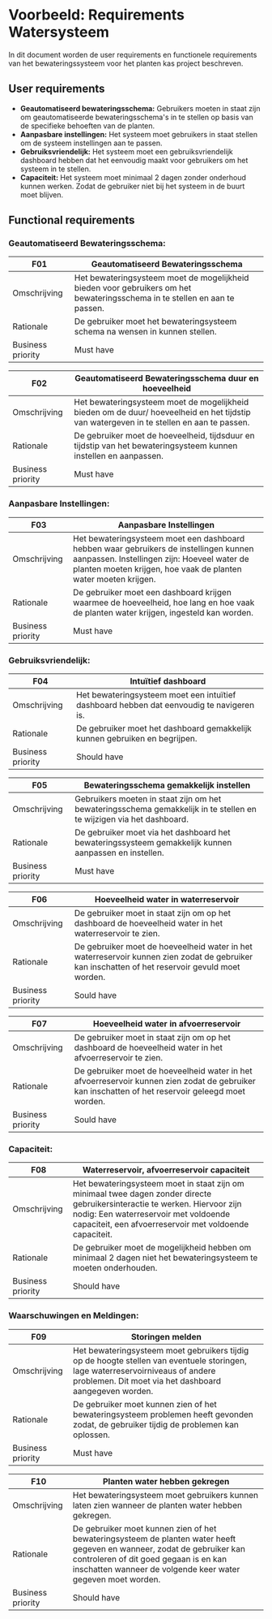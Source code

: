 # Voorbeeld: Requirements Watersysteem

In dit document worden de user requirements en functionele requirements van het bewateringssysteem voor het planten kas project beschreven.

## User requirements

- **Geautomatiseerd bewateringsschema:** Gebruikers moeten in staat zijn om geautomatiseerde bewateringsschema's in te stellen op basis van de specifieke behoeften van de planten.
- **Aanpasbare instellingen:** Het systeem moet gebruikers in staat stellen om de systeem instellingen aan te passen.
- **Gebruiksvriendelijk:** Het systeem moet een gebruiksvriendelijk dashboard hebben dat het eenvoudig maakt voor gebruikers om het systeem in te stellen.
- **Capaciteit:** Het systeem moet minimaal 2 dagen zonder onderhoud kunnen werken. Zodat de gebruiker niet bij het systeem in de buurt moet blijven.

## Functional requirements
### **Geautomatiseerd Bewateringsschema:**
F01 | Geautomatiseerd Bewateringsschema
--- | ---
Omschrijving | Het bewateringsysteem moet de mogelijkheid bieden voor gebruikers om het bewateringsschema in te stellen en aan te passen.
Rationale | De gebruiker moet het bewateringsysteem schema na wensen in kunnen stellen. 
Business priority | Must have

F02 | Geautomatiseerd Bewateringsschema duur en hoeveelheid
--- | ---
Omschrijving | Het bewateringsysteem moet de mogelijkheid bieden om de duur/ hoeveelheid en het tijdstip van watergeven in te stellen en aan te passen.
Rationale | De gebruiker moet de hoeveelheid, tijdsduur en tijdstip van het bewateringsysteem kunnen instellen en aanpassen.
Business priority | Must have

### **Aanpasbare Instellingen:** 
F03 | Aanpasbare Instellingen
--- | ---
Omschrijving | Het bewateringsysteem moet een dashboard hebben waar gebruikers de instellingen kunnen aanpassen. Instellingen zijn: Hoeveel water de planten moeten krijgen, hoe vaak de planten water moeten krijgen.
Rationale | De gebruiker moet een dashboard krijgen waarmee de hoeveelheid, hoe lang en hoe vaak de planten water krijgen, ingesteld kan worden.
Business priority | Must have

### **Gebruiksvriendelijk:**
F04 | Intuïtief dashboard
--- | ---
Omschrijving | Het bewateringsysteem moet een intuïtief dashboard hebben dat eenvoudig te navigeren is.
Rationale | De gebruiker moet het dashboard gemakkelijk kunnen gebruiken en begrijpen.
Business priority | Should have

F05 | Bewateringsschema gemakkelijk instellen
--- | ---
Omschrijving | Gebruikers moeten in staat zijn om het bewateringsschema gemakkelijk in te stellen en te wijzigen via het dashboard.
Rationale | De gebruiker moet via het dashboard het bewateringssysteem gemakkelijk kunnen aanpassen en instellen.
Business priority | Must have

F06 | Hoeveelheid water in waterreservoir
--- | ---
Omschrijving | De gebruiker moet in staat zijn om op het dashboard de hoeveelheid water in het waterreservoir te zien.
Rationale | De gebruiker moet de hoeveelheid water in het waterreservoir kunnen zien zodat de gebruiker kan inschatten of het reservoir gevuld moet worden.
Business priority | Sould have

F07 | Hoeveelheid water in afvoerreservoir
--- | ---
Omschrijving | De gebruiker moet in staat zijn om op het dashboard de hoeveelheid water in het afvoerreservoir te zien.
Rationale | De gebruiker moet de hoeveelheid water in het afvoerreservoir kunnen zien zodat de gebruiker kan inschatten of het reservoir geleegd moet worden.
Business priority | Sould have

### **Capaciteit:**
F08 | Waterreservoir, afvoerreservoir capaciteit
--- | ---
Omschrijving | Het bewateringsysteem moet in staat zijn om minimaal twee dagen zonder directe gebruikersinteractie te werken. Hiervoor zijn nodig: Een waterreservoir met voldoende capaciteit, een afvoerreservoir met voldoende capaciteit.
Rationale | De gebruiker moet de mogelijkheid hebben om minimaal 2 dagen niet het bewateringsysteem te moeten onderhouden.
Business priority | Should have

### **Waarschuwingen en Meldingen:**
F09 | Storingen melden
--- | ---
Omschrijving | Het bewateringsysteem moet gebruikers tijdig op de hoogte stellen van eventuele storingen, lage waterreservoirniveaus of andere problemen. Dit moet via het dashboard aangegeven worden.
Rationale | De gebruiker moet kunnen zien of het bewateringsysteem problemen heeft gevonden zodat, de gebruiker tijdig de problemen kan oplossen.
Business priority | Must have

F10 | Planten water hebben gekregen
--- | ---
Omschrijving | Het bewateringsysteem moet gebruikers kunnen laten zien wanneer de planten water hebben gekregen.
Rationale | De gebruiker moet kunnen zien of het bewateringsysteem de planten water heeft gegeven en wanneer, zodat de gebruiker kan controleren of dit goed gegaan is en kan inschatten wanneer de volgende keer water gegeven moet worden.
Business priority | Should have